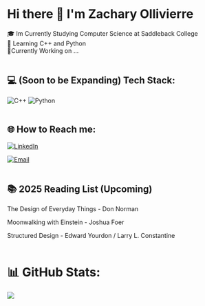 # Hi there 👋 I'm Zachary Ollivierre

🎓 Im Currently Studying Computer Science at Saddleback College<br>🎯 Learning C++ and Python<br>📝Currently Working on ...
<br><br>
## 💻 (Soon to be Expanding) Tech Stack:

![C++](https://img.shields.io/badge/c++-%2300599C.svg?style=for-the-badge&logo=c%2B%2B&logoColor=white) ![Python](https://img.shields.io/badge/python-3670A0?style=for-the-badge&logo=python&logoColor=ffdd54)
<br><br>
## 🌐 How to Reach me: 

[![LinkedIn](https://img.shields.io/badge/LinkedIn-Profile-blue?logo=linkedin)](https://linkedin.com/in/zach-ollivierre-zo1313)

[![Email](https://img.shields.io/badge/Email-Contact-informational?logo=gmail)](mailto:ollivierre1313@gmail.com)
<br><br>
## 📚 2025 Reading List (Upcoming)

The Design of Everyday Things - Don Norman

Moonwalking with Einstein - Joshua Foer

Structured Design - Edward Yourdon / Larry L. Constantine
<br><br>
# 📊 GitHub Stats:
![](https://github-readme-stats.vercel.app/api?username=ZacharyOllivierre&theme=radical&hide_border=false&include_all_commits=false&count_private=true)<br/>


